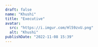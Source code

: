 ```yaml
---
draft: false
name: "Khushi"
title: "Executive"
avatar:
  src: "https://i.imgur.com/Hl59zvU.png"
  alt: "Khushi"
publishDate: "2022-11-08 15:39"
---
```

